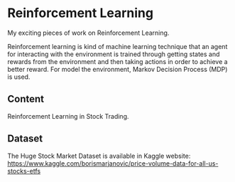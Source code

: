# Reinforcement Learning
My exciting pieces of work on Reinforcement Learning.


Reinforcement learning is kind of machine learning technique that an agent for interacting with the environment is trained through getting states and rewards from the environment and then taking actions in order to achieve a better reward.
For model the environment, Markov Decision Process (MDP) is used.

## Content
Reinforcement Learning in Stock Trading.

## Dataset
The Huge Stock Market Dataset is available in Kaggle website: https://www.kaggle.com/borismarjanovic/price-volume-data-for-all-us-stocks-etfs

